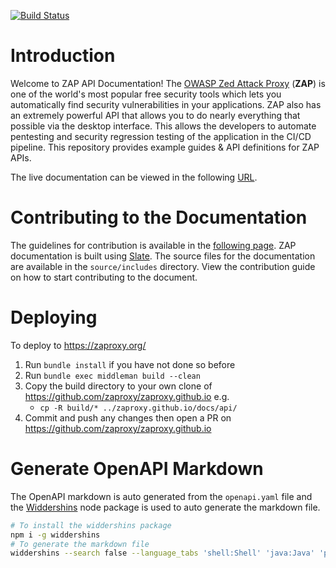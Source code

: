 [![Build Status](https://travis-ci.com/zaproxy/zap-api-docs.svg?branch=master)](https://travis-ci.com/zaproxy/zap-api-docs)

# Introduction

Welcome to ZAP API Documentation! The [OWASP Zed Attack Proxy](https://www.zaproxy.org/) (**ZAP**) 
is one of the world's most popular free security tools which lets you automatically find security vulnerabilities in your 
applications. ZAP also has an extremely powerful API that allows you to do nearly everything that possible via the desktop interface.
This allows the developers to automate pentesting and security regression testing of the application in the CI/CD pipeline.
This repository provides example guides & API definitions for ZAP APIs.

The live documentation can be viewed in the following [URL](https://zaproxy.org/docs/api/).

# Contributing to the Documentation

The guidelines for contribution is available in the [following page](https://zaproxy.org/docs/api/#contributions-welcome).
ZAP documentation is built using [Slate](https://github.com/tripit/slate). The source files for the documentation are available 
in the `source/includes` directory. View the contribution guide on how to start contributing to the document.

# Deploying

To deploy to https://zaproxy.org/

1. Run `bundle install` if you have not done so before
1. Run `bundle exec middleman build --clean`
1. Copy the build directory to your own clone of https://github.com/zaproxy/zaproxy.github.io e.g.
    - `cp -R build/* ../zaproxy.github.io/docs/api/`
1. Commit and push any changes then open a PR on https://github.com/zaproxy/zaproxy.github.io

# Generate OpenAPI Markdown

The OpenAPI markdown is auto generated from the `openapi.yaml` file and the [Widdershins](https://github.com/Mermade/widdershins) 
node package is used to auto generate the markdown file.

```bash
# To install the widdershins package
npm i -g widdershins
# To generate the markdown file
widdershins --search false --language_tabs 'shell:Shell' 'java:Java' 'python:Python' --summary openapi.yaml source/includes/apis.md
``` 
